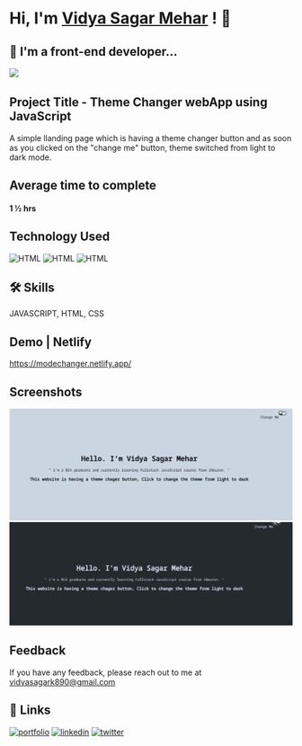 # Hi, I'm [Vidya Sagar Mehar](https://vidya-sagar-portfolio.netlify.app/) ! 👋


## 🚀 I'm a front-end developer...
<img src="https://user-images.githubusercontent.com/73097560/115834477-dbab4500-a447-11eb-908a-139a6edaec5c.gif">

## Project Title - Theme Changer webApp using JavaScript

A simple llanding page which is having a theme changer button and as soon as you clicked on the "change me" button, theme switched from light to dark mode.

## Average time to complete
#### 1 ½ hrs

## Technology Used

![HTML](https://img.shields.io/badge/FirstTech-JavaScript-orange)
![HTML](https://img.shields.io/badge/SecondTech-HTML-blue)
![HTML](https://img.shields.io/badge/ThirdTech-CSS-black)

## 🛠 Skills
JAVASCRIPT, HTML, CSS

## Demo | Netlify
https://modechanger.netlify.app/


## Screenshots

![](./Screenshot%201.png)
![](./Screenshot%202.png)


## Feedback

If you have any feedback, please reach out to me at vidyasagark890@gmail.com


## 🔗 Links
[![portfolio](https://img.shields.io/badge/my_portfolio-000?style=for-the-badge&logo=ko-fi&logoColor=white)](https://vidya-sagar-portfolio.netlify.app/)
[![linkedin](https://img.shields.io/badge/linkedin-0A66C2?style=for-the-badge&logo=linkedin&logoColor=white)](https://www.linkedin.com/)
[![twitter](https://img.shields.io/badge/twitter-1DA1F2?style=for-the-badge&logo=twitter&logoColor=white)](https://twitter.com/Cherry_Reyans)

